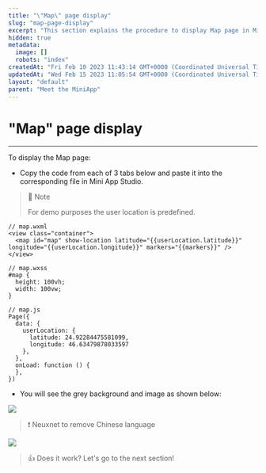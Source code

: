 ```yaml
---
title: "\"Map\" page display"
slug: "map-page-display"
excerpt: "This section explains the procedure to display Map page in Mini App."
hidden: true
metadata: 
  image: []
  robots: "index"
createdAt: "Fri Feb 10 2023 11:43:14 GMT+0000 (Coordinated Universal Time)"
updatedAt: "Wed Feb 15 2023 11:05:54 GMT+0000 (Coordinated Universal Time)"
layout: "default"
parent: "Meet the MiniApp"
---
```

# \"Map\" page display 
*** 
To display the Map page:

- Copy the code from each of 3 tabs below and paste it into the corresponding file in Mini App Studio.

> 📝 Note
> 
> For demo purposes the user location is predefined.

```Text
// map.wxml
<view class="container">
  <map id="map" show-location latitude="{{userLocation.latitude}}" longitude="{{userLocation.longitude}}" markers="{{markers}}" />
</view>
```
```Text
// map.wxss
#map {
  height: 100vh;
  width: 100vw;
}
```
```Text
// map.js
Page({
  data: {
    userLocation: {
      latitude: 24.92284475581099,
      longitude: 46.63479878033597
    },
  },
  onLoad: function () {
  },
})
```

- You will see the grey background and image as shown below:

![](https://files.readme.io/526371a-image.png)

> ❗️ Neuxnet to remove Chinese language

![](https://files.readme.io/7508f7e-image.png)

> 👍 Does it work? Let's go to the next section!
